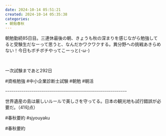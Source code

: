 ```yaml
---
date: 2024-10-14 05:51:21
created: 2024-10-14 05:35:38
categories:
- 朝勉春秋
---
```


朝勉勤続85日目。三連休最後の朝、きょうも秋の深まりを感じながら勉強してると受験生だなーって思うと、なんだかワクワクする。異分野への挑戦あきらめない！今日もボチボチやってこーっと(･ω･)

<br>

一次試験まであと292日

#資格勉強 #中小企業診断士試験 #朝勉 #朝活

\-------------------------------------------------------------

世界遺産の島は厳しいルールで美しさを守ってる。日本の観光地も試行錯誤が必要だ。（41句点）  

#春秋要約 #sjyouyaku

#春秋要約